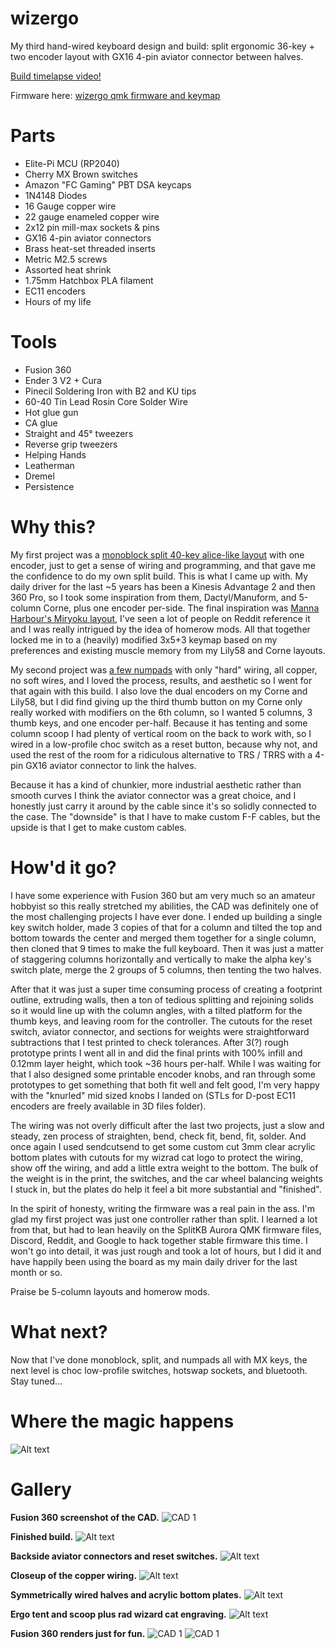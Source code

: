 # wizergo
My third hand-wired keyboard design and build: split ergonomic 36-key + two encoder layout with GX16 4-pin aviator connector between halves.

[Build timelapse video!](https://youtu.be/iHv_8P2sFnQ)

Firmware here: [wizergo qmk firmware and keymap](https://github.com/terryorchard/qmk_firmware/tree/master/keyboards/wizrad/wizergo)

# Parts
* Elite-Pi MCU (RP2040)
* Cherry MX Brown switches
* Amazon "FC Gaming" PBT DSA keycaps
* 1N4148 Diodes
* 16 Gauge copper wire
* 22 gauge enameled copper wire
* 2x12 pin mill-max sockets & pins
* GX16 4-pin aviator connectors
* Brass heat-set threaded inserts
* Metric M2.5 screws 
* Assorted heat shrink
* 1.75mm Hatchbox PLA filament
* EC11 encoders
* Hours of my life

# Tools
* Fusion 360
* Ender 3 V2 + Cura
* Pinecil Soldering Iron with B2 and KU tips
* 60-40 Tin Lead Rosin Core Solder Wire
* Hot glue gun
* CA glue
* Straight and 45° tweezers
* Reverse grip tweezers
* Helping Hands
* Leatherman
* Dremel
* Persistence

# Why this?
My first project was a [monoblock split 40-key alice-like layout](https://github.com/terryorchard/keyb/tree/main/torch0) with one encoder, just to get a sense of wiring and programming, and that gave me the confidence to do my own split build. This is what I came up with. My daily driver for the last ~5 years has been a Kinesis Advantage 2 and then 360 Pro, so I took some inspiration from them, Dactyl/Manuform, and 5-column Corne, plus one encoder per-side. The final inspiration was [Manna Harbour's Miryoku layout](https://github.com/manna-harbour/miryoku), I've seen a lot of people on Reddit reference it and I was really intrigued by the idea of homerow mods. All that together locked me in to a (heavily) modified 3x5+3 keymap based on my preferences and existing muscle memory from my Lily58 and Corne layouts.

My second project was [a few numpads](https://github.com/terryorchard/keyb/tree/main/torchnum) with only "hard" wiring, all copper, no soft wires, and I loved the process, results, and aesthetic so I went for that again with this build. I also love the dual encoders on my Corne and Lily58, but I did find giving up the third thumb button on my Corne only really worked with modifiers on the 6th column, so I wanted 5 columns, 3 thumb keys, and one encoder per-half. Because it has tenting and some column scoop I had plenty of vertical room on the back to work with, so I wired in a low-profile choc switch as a reset button, because why not, and used the rest of the room for a ridiculous alternative to TRS / TRRS with a 4-pin GX16 aviator connector to link the halves.

Because it has a kind of chunkier, more industrial aesthetic rather than smooth curves I think the aviator connector was a great choice, and I honestly just carry it around by the cable since it's so solidly connected to the case. The "downside" is that I have to make custom F-F cables, but the upside is that I get to make custom cables.

# How'd it go?
I have some experience with Fusion 360 but am very much so an amateur hobbyist so this really stretched my abilities, the CAD was definitely one of the most challenging projects I have ever done. I ended up building a single key switch holder, made 3 copies of that for a column and tilted the top and bottom towards the center and merged them together for a single column, then cloned that 9 times to make the full keyboard. Then it was just a matter of staggering columns horizontally and vertically to make the alpha key's switch plate, merge the 2 groups of 5 columns, then tenting the two halves.

After that it was just a super time consuming process of creating a footprint outline, extruding walls, then a ton of tedious splitting and rejoining solids so it would line up with the column angles, with a tilted platform for the thumb keys, and leaving room for the controller. The cutouts for the reset switch, aviator connector, and sections for weights were straightforward subtractions that I test printed to check tolerances. After 3(?) rough prototype prints I went all in and did the final prints with 100% infill and 0.12mm layer height, which took ~36 hours per-half. While I was waiting for that I also designed some printable encoder knobs, and ran through some prototypes to get something that both fit well and felt good, I'm very happy with the "knurled" mid sized knobs I landed on (STLs for D-post EC11 encoders are freely available in 3D files folder).

The wiring was not overly difficult after the last two projects, just a slow and steady, zen process of straighten, bend, check fit, bend, fit, solder. And once again I used sendcutsend to get some custom cut 3mm clear acrylic bottom plates with cutouts for my wizrad cat logo to protect the wiring, show off the wiring, and add a little extra weight to the bottom. The bulk of the weight is in the print, the switches, and the car wheel balancing weights I stuck in, but the plates do help it feel a bit more substantial and "finished".

In the spirit of honesty, writing the firmware was a real pain in the ass. I'm glad my first project was just one controller rather than split. I learned a lot from that, but had to lean heavily on the SplitKB Aurora QMK firmware files, Discord, Reddit, and Google to hack together stable firmware this time. I won't go into detail, it was just rough and took a lot of hours, but I did it and have happily been using the board as my main daily driver for the last month or so.

Praise be 5-column layouts and homerow mods.

# What next?
Now that I've done monoblock, split, and numpads all with MX keys, the next level is choc low-profile switches, hotswap sockets, and bluetooth. Stay tuned...

# Where the magic happens
![Alt text](images/workbench.jpg?raw=true "Workbench")

# Gallery

**Fusion 360 screenshot of the CAD.**
![CAD 1](images/CAD1.png?raw=true)

**Finished build.**
![Alt text](images/wizergo(5).jpg?raw=true)

**Backside aviator connectors and reset switches.**
![Alt text](images/wizergo(7).jpg?raw=true)

**Closeup of the copper wiring.**
![Alt text](images/wizergo(4).jpg?raw=true)

**Symmetrically wired halves and acrylic bottom plates.**
![Alt text](images/wizergo(8).jpg?raw=true)

**Ergo tent and scoop plus rad wizard cat engraving.**
![Alt text](images/wizergo(1).jpg?raw=true)

**Fusion 360 renders just for fun.**
![CAD 1](images/CAD2.png?raw=true)
![CAD 1](images/CAD3.png?raw=true)